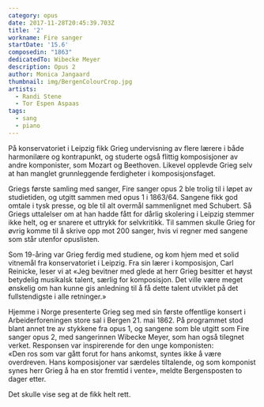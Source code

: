 ```yaml
---
category: opus
date: 2017-11-28T20:45:39.703Z
title: '2'
workname: Fire sanger
startDate: '15.6'
composedin: "1863"
dedicatedTo: Wibecke Meyer
description: Opus 2
author: Monica Jangaard
thumbnail: img/BergenColourCrop.jpg
artists:
  - Randi Stene
  - Tor Espen Aspaas
tags:
  - sang
  - piano
---
```

På konservatoriet i Leipzig fikk Grieg undervisning av flere lærere i både harmonilære og kontrapunkt, og studerte også flittig komposisjoner av andre komponister, som Mozart og Beethoven. Likevel opplevde Grieg selv at han manglet grunnleggende ferdigheter i komposisjonsfaget.  

Griegs første samling med sanger, Fire sanger opus 2 ble trolig til i løpet av studietiden, og utgitt sammen med opus 1 i 1863/64. Sangene fikk god omtale i tysk presse, og ble til alt overmål sammenlignet med Schubert. Så Griegs uttalelser om at han hadde fått for dårlig skolering i Leipzig stemmer ikke helt, og er snarere et uttrykk for selvkritikk. Til sammen skulle Grieg for øvrig komme til å skrive opp mot 200 sanger, hvis vi regner med sangene som står utenfor opuslisten.  

Som 19-åring var Grieg ferdig med studiene, og kom hjem med et solid vitnemål fra konservatoriet i Leipzig. Fra sin lærer i komposisjon, Carl Reinicke, leser vi at «Jeg bevitner med glede at herr Grieg besitter et høyst betydelig musikalsk talent, særlig for komposisjon. Det ville være meget ønskelig om han kunne gis anledning til å få dette talent utviklet på det fullstendigste i alle retninger.»

Hjemme i Norge presenterte Grieg seg med sin første offentlige konsert i Arbeiderforeningen store sal i Bergen 21. mai 1862. På programmet stod blant annet tre av stykkene fra opus 1, og sangene som ble utgitt som Fire sanger opus 2, med sangerinnen Wibecke Meyer, som han også tilegnet verket. Responsen var inspirerende for den unge komponisten:  
«Den ros som var gått forut for hans ankomst, syntes ikke å være overdreven. Hans komposisjoner var særdeles tiltalende, og som komponist synes herr Grieg å ha en stor fremtid i vente», meldte Bergensposten to dager etter.

Det skulle vise seg at de fikk helt rett.
